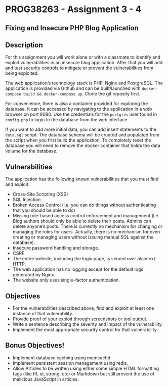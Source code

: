 # PROG38263 - Assignment 3 - 4
## Fixing and Insecure PHP Blog Application

## Description

For this assignment you will work alone or with a classmate to identify and exploit vulnerabilities in an insecure blog application. After that you will add and test security controls to mitigate or prevent the vulnerabilities from being exploited.

The web application’s technology stack is PHP, Nginx and PostgreSQL. The application is provided via Github and can be built/launched with <code>docker-compose build && docker-compose up</code>. Clone the git reposity first. 

For convenience, there is also a container provided for exploring the database. It can be accessed by navigating to the application in a web browser on port 8080. Use the credentials for the <code>postgres</code> user found in <code>config.php</code> to login to the database from the web interface.

If you want to add more initial data, you can add insert statements to the <code>data.sql</code> script. The database schema will be created and populated from the script when you first build the application. To completely reset the database you will need to remove the docker container that holds the data volume for the database.

## Vulnerabilities

The application has the following known vulnerabilities that you must find and exploit.

* Cross-Site Scripting (XSS)
* SQL Injection
* Broken Access Control (i.e. you can do things without authenticating that you should be able to do)
* Missing role-based access control enforcement and management (i.e. Blog authors should only be able to delete their posts. Admins can delete anyone’s posts. There is currently no mechanism for changing or managing the roles for users. Actually, there is no mechanism for even creating or managing users without issuing manual SQL against the database).
* Insecure password handling and storage.
* CSRF
* The entire website, including the login page, is served over plaintext HTTP.
* The web application has no logging except for the default logs generated by Nginx.
* The website only uses single-factor authentication.

## Objectives

* For the vulnerabilities described above, find and exploit at least one instance of that vulnerability. 
* Provide proof of your exploit through screenshots or tool output.
* Write a sentence describing the severity and impact of the vulnerability.
* Implement the most appropriate security control for that vulnerability.

## Bonus Objectives!

* Implement database caching using memcachd. 
* Implement persistent session management using redis.
* Allow Articles to be written using either some simple HTML formatting tags (like h1, ol, strong, etc) or Markdown but still prevent the use of malicious JavaScript in articles. 
